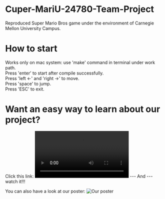 # Cuper-MariU-24780-Team-Project
Reproduced Super Mario Bros game under the environment of Carnegie Mellon University Campus.

# How to start  
Works only on mac system: use 'make' command in terminal under work path.  
Press 'enter' to start after compile successfully.   
Press 'left <-' and 'right ->' to move.  
Press 'space' to jump.  
Press 'ESC' to exit.  

# Want an easy way to learn about our project?   
Click this link: ![Our video](./Cuper-MariU%20video.mp4) --- And --- watch it!!!  

You can also have a look at our poster: 
![Our poster](./poster.jpg)
